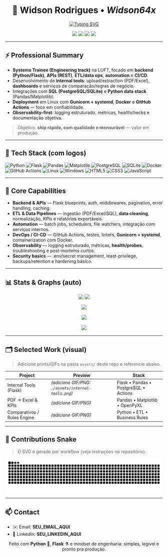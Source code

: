 <!-- PERFIL: Widson64x/Widson64x -->
<h1 align="center">🚀 Widson Rodrigues • <em>Widson64x</em></h1>
<p align="center">
  <a href="https://git.io/typing-svg">
    <img src="https://readme-typing-svg.demolab.com?font=JetBrains+Mono&pause=1200&center=true&vCenter=true&width=900&lines=Backend+%E2%80%A2+APIs+%E2%80%A2+Data+Ops+%E2%80%A2+Automation+%E2%80%A2+CI%2FCD;Python+%2B+Flask+%7C+Pandas+%7C+PostgreSQL+%7C+Docker+%7C+Actions;Shipping+fast%2C+clean+and+reliable+code" alt="Typing SVG" />
  </a>
</p>


<p align="center">
  <a href="mailto:SEU_EMAIL_AQUI"><img src="https://img.shields.io/badge/Email-Contactar-informational?logo=gmail"/></a>
  <a href="https://www.linkedin.com/in/SEU_LINKEDIN_AQUI" target="_blank"><img src="https://img.shields.io/badge/LinkedIn-Conectar-blue?logo=linkedin"/></a>
  <a href="https://github.com/Widson64x?tab=followers"><img src="https://img.shields.io/github/followers/Widson64x?label=Seguidores&style=flat"/></a>
  <img src="https://komarev.com/ghpvc/?username=Widson64x&label=Profile%20Views"/>
</p>

---

## ⚡ Professional Summary

- **Systems Trainee (Engineering track)** na LUFT, focado em **backend (Python/Flask)**, **APIs (REST)**, **ETL/data ops**, **automation** e **CI/CD**.
- Desenvolvimento de **internal tools**: upload/extraction (PDF/Excel), **dashboards** e serviços de comparação/regras de negócio.
- Integrações com **SQL (PostgreSQL/SQLite)** e **Python data stack** (Pandas/Matplotlib).
- **Deployment** em Linux com **Gunicorn + systemd**, **Docker** e **GitHub Actions** — foco em confiabilidade.
- **Observability-first**: logging estruturado, métricas, healthchecks e documentação objetiva.

> Objetivo: **ship rápido, com qualidade e mensurável** — valor em produção.

---

## 🧰 Tech Stack (com logos)

<p>
  <img title="Python" alt="Python" height="48" src="https://cdn.jsdelivr.net/gh/devicons/devicon/icons/python/python-original.svg"/>
  <img title="Flask" alt="Flask" height="48" src="https://cdn.jsdelivr.net/gh/devicons/devicon/icons/flask/flask-original.svg"/>
  <img title="Pandas" alt="Pandas" height="48" src="https://cdn.jsdelivr.net/gh/devicons/devicon/icons/pandas/pandas-original.svg"/>
  <img title="Matplotlib" alt="Matplotlib" height="48" src="https://cdn.jsdelivr.net/gh/devicons/devicon/icons/matplotlib/matplotlib-original.svg"/>
  <img title="PostgreSQL" alt="PostgreSQL" height="48" src="https://cdn.jsdelivr.net/gh/devicons/devicon/icons/postgresql/postgresql-original.svg"/>
  <img title="SQLite" alt="SQLite" height="48" src="https://cdn.jsdelivr.net/gh/devicons/devicon/icons/sqlite/sqlite-original.svg"/>
  <img title="Docker" alt="Docker" height="48" src="https://cdn.jsdelivr.net/gh/devicons/devicon/icons/docker/docker-original.svg"/>
  <img title="GitHub Actions" alt="GitHub Actions" height="48" src="https://cdn.jsdelivr.net/gh/devicons/devicon/icons/githubactions/githubactions-original.svg"/>
  <img title="Linux" alt="Linux" height="48" src="https://cdn.jsdelivr.net/gh/devicons/devicon/icons/linux/linux-original.svg"/>
  <img title="Windows" alt="Windows" height="48" src="https://cdn.jsdelivr.net/gh/devicons/devicon/icons/windows8/windows8-original.svg"/>
  <img title="HTML5" alt="HTML5" height="48" src="https://cdn.jsdelivr.net/gh/devicons/devicon/icons/html5/html5-original.svg"/>
  <img title="CSS3" alt="CSS3" height="48" src="https://cdn.jsdelivr.net/gh/devicons/devicon/icons/css3/css3-original.svg"/>
  <img title="JavaScript" alt="JavaScript" height="48" src="https://cdn.jsdelivr.net/gh/devicons/devicon/icons/javascript/javascript-original.svg"/>
</p>

---

## 🧠 Core Capabilities

- **Backend & APIs** — Flask blueprints, auth, middlewares, pagination, error handling, caching.
- **ETL & Data Pipelines** — ingestão (PDF/Excel/SQL), **data cleaning**, normalização, KPIs e relatórios exportáveis.
- **Automation** — batch jobs, schedulers, file watchers, integração com serviços internos.
- **DevOps / CI-CD** — GitHub Actions, testes, linters, **Gunicorn + systemd**, containerization com Docker.
- **Observability** — logging estruturado, métricas, **health/probes**, troubleshooting e post-mortems curtos.
- **Security basics** — .env/secret management, least-privilege, backups/retention e hardening básico.

---

## 📊 Stats & Graphs (auto)

<p align="center">
  <img height="165" src="https://github-readme-stats.vercel.app/api?username=Widson64x&show_icons=true&theme=transparent&rank_icon=github"/>
  <img height="165" src="https://github-readme-stats.vercel.app/api/top-langs/?username=Widson64x&layout=compact&theme=transparent"/>
</p>

<p align="center">
  <img height="185" src="https://streak-stats.demolab.com?user=Widson64x&theme=transparent&hide_border=true"/>
</p>

<p align="center">
  <img src="https://github-readme-activity-graph.vercel.app/graph?username=Widson64x&theme=github-compact&area=true&hide_border=true"/>
</p>

<p align="center">
  <img src="https://github-profile-trophy.vercel.app/?username=Widson64x&theme=onedark&no-frame=true&row=1&column=6"/>
</p>

---

## 🗂️ Selected Work (visual)

> Adicione prints/GIFs na pasta `assets/` deste repo e referencie abaixo.

| Project | Preview | Stack |
|---|---|---|
| Internal Tools (Flask) | *(adicione GIF/PNG: `./assets/internal-tools.png`)* | Flask • Pandas • PostgreSQL • Actions |
| PDF → Excel & KPIs | *(adicione GIF/PNG)* | Pandas • Matplotlib • OpenPyXL |
| Comparativos / Rules Engine | *(adicione GIF/PNG)* | Python • ETL • Business Rules |

---

## 🐍 Contributions Snake
> O SVG é gerado por workflow (veja instruções no repositório).

![snake gif](https://raw.githubusercontent.com/Widson64x/Widson64x/output/snake.svg)

---

## 📫 Contact

- ✉️ Email: **SEU_EMAIL_AQUI**
- 💼 LinkedIn: **SEU_LINKEDIN_AQUI**

<p align="center">Feito com <b>Python</b> 🐍, <b>Flask</b> ⚗️ e mindset de engenharia: simples, legível e pronto pra produção.</p>


